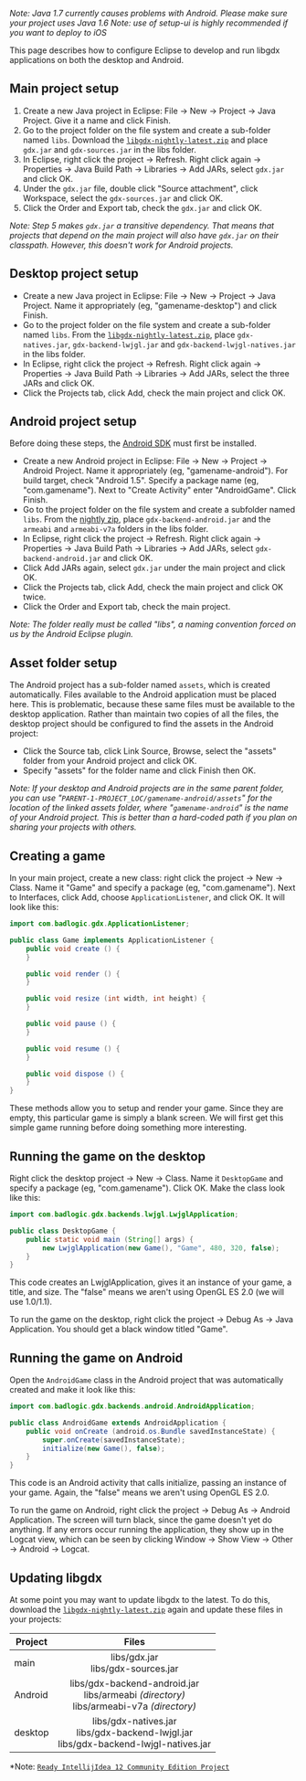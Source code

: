 *Note: Java 1.7 currently causes problems with Android. Please make sure your project uses Java 1.6*
*Note: use of setup-ui is highly recommended if you want to deploy to iOS*

This page describes how to configure Eclipse to develop and run libgdx applications on both the desktop and Android.

## Main project setup ##

  1. Create a new Java project in Eclipse: File -> New -> Project -> Java Project. Give it a name and click Finish.
  2. Go to the project folder on the file system and create a sub-folder named `libs`. Download the [`libgdx-nightly-latest.zip`](http://libgdx.badlogicgames.com/nightlies/) and place `gdx.jar` and `gdx-sources.jar` in the libs folder.
  3. In Eclipse, right click the project -> Refresh. Right click again -> Properties -> Java Build Path -> Libraries -> Add JARs, select `gdx.jar` and click OK.
  4. Under the `gdx.jar` file, double click "Source attachment", click Workspace, select the `gdx-sources.jar` and click OK.
  5. Click the Order and Export tab, check the `gdx.jar` and click OK.

_Note: Step 5 makes `gdx.jar` a transitive dependency. That means that projects that depend on the main project will also have `gdx.jar` on their classpath. However, this doesn't work for Android projects._

## Desktop project setup ##

  * Create a new Java project in Eclipse: File -> New -> Project -> Java Project. Name it appropriately (eg, "gamename-desktop") and click Finish.
  * Go to the project folder on the file system and create a sub-folder named `libs`. From the [`libgdx-nightly-latest.zip`](http://libgdx.badlogicgames.com/nightlies/), place `gdx-natives.jar`, `gdx-backend-lwjgl.jar` and `gdx-backend-lwjgl-natives.jar` in the libs folder.
  * In Eclipse, right click the project -> Refresh. Right click again -> Properties -> Java Build Path -> Libraries -> Add JARs, select the three JARs and click OK.
  * Click the Projects tab, click Add, check the main project and click OK.

## Android project setup ##

Before doing these steps, the [Android SDK](http://developer.android.com/sdk/installing.html) must first be installed.

  * Create a new Android project in Eclipse: File -> New -> Project -> Android Project. Name it appropriately (eg, "gamename-android"). For build target, check "Android 1.5". Specify a package name (eg, "com.gamename"). Next to "Create Activity" enter "AndroidGame". Click Finish.
  * Go to the project folder on the file system and create a subfolder named `libs`. From the [nightly zip](http://libgdx.badlogicgames.com/nightlies/), place `gdx-backend-android.jar` and the `armeabi` and `armeabi-v7a` folders in the libs folder.
  * In Eclipse, right click the project -> Refresh. Right click again -> Properties -> Java Build Path -> Libraries -> Add JARs, select `gdx-backend-android.jar` and click OK.
  * Click Add JARs again, select `gdx.jar` under the main project and click OK.
  * Click the Projects tab, click Add, check the main project and click OK twice.
  * Click the Order and Export tab, check the main project.

_Note: The folder really must be called "libs", a naming convention forced on us by the Android Eclipse plugin._

## Asset folder setup ##

The Android project has a sub-folder named `assets`, which is created automatically. Files available to the Android application must be placed here. This is problematic, because these same files must be available to the desktop application. Rather than maintain two copies of all the files, the desktop project should be configured to find the assets in the Android project:

  * Click the Source tab, click Link Source, Browse, select the "assets" folder from your Android project and click OK.
  * Specify "assets" for the folder name and click Finish then OK.

_Note: If your desktop and Android projects are in the same parent folder, you can use "`PARENT-1-PROJECT_LOC/gamename-android/assets`" for the location of the linked assets folder, where "`gamename-android`" is the name of your Android project. This is better than a hard-coded path if you plan on sharing your projects with others._

## Creating a game ##

In your main project, create a new class: right click the project -> New -> Class. Name it "Game" and specify a package (eg, "com.gamename"). Next to Interfaces, click Add, choose `ApplicationListener`, and click OK. It will look like this:

```java
import com.badlogic.gdx.ApplicationListener;

public class Game implements ApplicationListener {
	public void create () {
	}

	public void render () {
	}

	public void resize (int width, int height) {
	}

	public void pause () {
	}

	public void resume () {
	}

	public void dispose () {
	}
}
```

These methods allow you to setup and render your game. Since they are empty, this particular game is simply a blank screen. We will first get this simple game running before doing something more interesting.

## Running the game on the desktop ##

Right click the desktop project -> New -> Class. Name it `DesktopGame` and specify a package (eg, "com.gamename"). Click OK. Make the class look like this:

```java
import com.badlogic.gdx.backends.lwjgl.LwjglApplication;

public class DesktopGame {
	public static void main (String[] args) {
		new LwjglApplication(new Game(), "Game", 480, 320, false);
	}
}
```

This code creates an LwjglApplication, gives it an instance of your game, a title, and size. The "false" means we aren't using OpenGL ES 2.0 (we will use 1.0/1.1).

To run the game on the desktop, right click the project -> Debug As -> Java Application. You should get a black window titled "Game".

## Running the game on Android ##

Open the `AndroidGame` class in the Android project that was automatically created and make it look like this:

```java
import com.badlogic.gdx.backends.android.AndroidApplication;

public class AndroidGame extends AndroidApplication {
	public void onCreate (android.os.Bundle savedInstanceState) {
		super.onCreate(savedInstanceState);
		initialize(new Game(), false);
	}
}
```

This code is an Android activity that calls initialize, passing an instance of your game. Again, the "false" means we aren't using OpenGL ES 2.0.

To run the game on Android, right click the project -> Debug As -> Android Application. The screen will turn black, since the game doesn't yet do anything. If any errors occur running the application, they show up in the Logcat view, which can be seen by clicking Window -> Show View -> Other -> Android -> Logcat.

## Updating libgdx ##

At some point you may want to update libgdx to the latest. To do this, download the [`libgdx-nightly-latest.zip`](http://libgdx.badlogicgames.com/nightlies/) again and update these files in your projects:

| Project | Files |
| ------- | :------: |
| main | libs/gdx.jar<br>libs/gdx-sources.jar |
| Android | libs/gdx-backend-android.jar<br>libs/armeabi _(directory)_<br>libs/armeabi-v7a _(directory)_ |
| desktop | libs/gdx-natives.jar<br>libs/gdx-backend-lwjgl.jar<br>libs/gdx-backend-lwjgl-natives.jar |

*Note: [`Ready IntellijIdea 12 Community Edition Project`](https://github.com/ruslux/IntellijIdea-pure-libGDX-project)